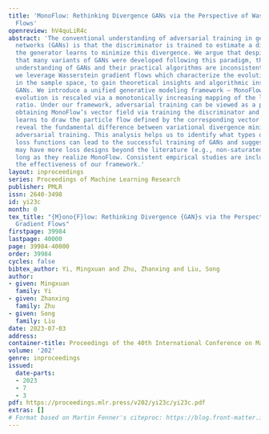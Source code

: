 ```yaml
---
title: 'MonoFlow: Rethinking Divergence GANs via the Perspective of Wasserstein Gradient
  Flows'
openreview: hV4quLiR4c
abstract: 'The conventional understanding of adversarial training in generative adversarial
  networks (GANs) is that the discriminator is trained to estimate a divergence, and
  the generator learns to minimize this divergence. We argue that despite the fact
  that many variants of GANs were developed following this paradigm, the current theoretical
  understanding of GANs and their practical algorithms are inconsistent. In this paper,
  we leverage Wasserstein gradient flows which characterize the evolution of particles
  in the sample space, to gain theoretical insights and algorithmic inspiration of
  GANs. We introduce a unified generative modeling framework – MonoFlow: the particle
  evolution is rescaled via a monotonically increasing mapping of the log density
  ratio. Under our framework, adversarial training can be viewed as a procedure first
  obtaining MonoFlow’s vector field via training the discriminator and the generator
  learns to draw the particle flow defined by the corresponding vector field. We also
  reveal the fundamental difference between variational divergence minimization and
  adversarial training. This analysis helps us to identify what types of generator
  loss functions can lead to the successful training of GANs and suggest that GANs
  may have more loss designs beyond the literature (e.g., non-saturated loss), as
  long as they realize MonoFlow. Consistent empirical studies are included to validate
  the effectiveness of our framework.'
layout: inproceedings
series: Proceedings of Machine Learning Research
publisher: PMLR
issn: 2640-3498
id: yi23c
month: 0
tex_title: "{M}ono{F}low: Rethinking Divergence {GAN}s via the Perspective of {W}asserstein
  Gradient Flows"
firstpage: 39984
lastpage: 40000
page: 39984-40000
order: 39984
cycles: false
bibtex_author: Yi, Mingxuan and Zhu, Zhanxing and Liu, Song
author:
- given: Mingxuan
  family: Yi
- given: Zhanxing
  family: Zhu
- given: Song
  family: Liu
date: 2023-07-03
address: 
container-title: Proceedings of the 40th International Conference on Machine Learning
volume: '202'
genre: inproceedings
issued:
  date-parts:
  - 2023
  - 7
  - 3
pdf: https://proceedings.mlr.press/v202/yi23c/yi23c.pdf
extras: []
# Format based on Martin Fenner's citeproc: https://blog.front-matter.io/posts/citeproc-yaml-for-bibliographies/
---
```

